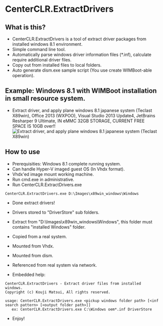 # CenterCLR.ExtractDrivers
## What is this?
* CenterCLR.ExtractDrivers is a tool of extract driver packages from installed windows 8.1 environment.
 * Simple command line tool.
 * Automatically parse windows driver information files (*.inf), calculate require additional driver files.
 * Copy out from installed files to local folders.
 * Auto generate dism.exe sample script (You use create WIMBoot-able operation).

## Example: Windows 8.1 with WIMBoot installation in small resource system.
 * Extract driver, and apply plane windows 8.1 japanese system (Teclast X89win), Office 2013 (WXPOO), Visual Studio 2013 Update4, JetBrains Resharper 9 Ultimate, IN eMMC 32GB STORAGE, CURRENT FREE SPACE IS 10GB over!!
![Extract driver, and apply plane windows 8.1 japanese system (Teclast X89win)](https://raw.githubusercontent.com/kekyo/CenterCLR.ExtractDrivers/master/WimConstcutionSample/x89win.png)

## How to use
* Prerequisities: Windows 8.1 complete running system.
 * Can handle Hyper-V imaged guest OS (In Vhdx format).
 * Vhdx'ed image mount working machine.
* Run cmd.exe in administrative.
* Run CenterCLR.ExtractDrivers.exe
 ```
CenterCLR.ExtractDrivers.exe D:\Images\x89win_windows\Windows
 ```
* Done extract drivers!
 * Drivers stored to "DriverStore" sub folders.
 * Extract from "D:\Images\x89win_windows\Windows", this folder must contains "installed Windows" folder.
  * Copied from a real system.
  * Mounted from Vhdx.
  * Mounted from dism.
  * Referenced from real system via network.

* Embedded help:
```
CenterCLR.ExtractDrivers - Extract driver files from installed windows.
Copyright (c) Kouji Matsui, All rights reserved.

usage: CenterCLR.ExtractDrivers.exe <pickup windows folder path> [<inf search pattern> [<output folder path>]]
   ex: CenterCLR.ExtractDrivers.exe C:\Windows oem*.inf DriverStore
```

* Enjoy!
